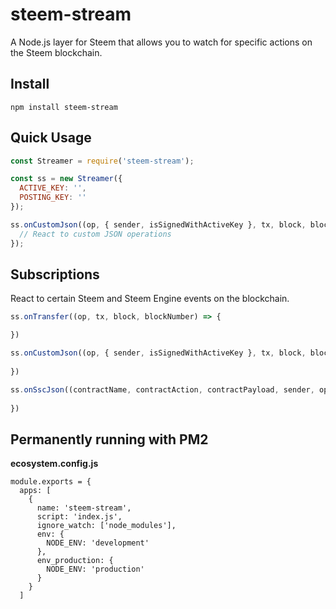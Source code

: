 # steem-stream

A Node.js layer for Steem that allows you to watch for specific actions on the Steem blockchain.

## Install

```shell
npm install steem-stream
```

## Quick Usage

```javascript
const Streamer = require('steem-stream');

const ss = new Streamer({
  ACTIVE_KEY: '',
  POSTING_KEY: ''
});

ss.onCustomJson((op, { sender, isSignedWithActiveKey }, tx, block, blockNumber) => {
  // React to custom JSON operations
});
```

## Subscriptions

React to certain Steem and Steem Engine events on the blockchain.

```javascript
ss.onTransfer((op, tx, block, blockNumber) => {

})
```

```javascript
ss.onCustomJson((op, { sender, isSignedWithActiveKey }, tx, block, blockNumber) => {
  
})
```

```javascript
ss.onSscJson((contractName, contractAction, contractPayload, sender, op, tx, block, blockNumber) => {
  
})
```

## Permanently running with PM2

**ecosystem.config.js**

```
module.exports = {
  apps: [
    {
      name: 'steem-stream',
      script: 'index.js',
      ignore_watch: ['node_modules'],
      env: {
        NODE_ENV: 'development'
      },
      env_production: {
        NODE_ENV: 'production'
      }
    }
  ]
```